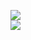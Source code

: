 [![](https://img.shields.io/badge/Made%20With-Github%20Spray-lightgrey.svg?style=for-the-badge&logo=github)](https://github.com/Annihil/github-spray#1695)  
[![](https://i.imgur.com/2DrTn0Z.gif)](https://github.com/Annihil/github-spray)